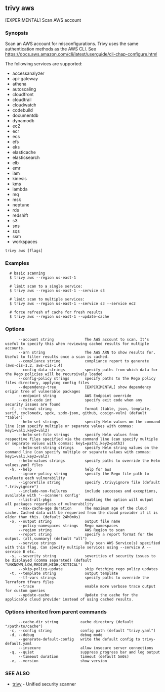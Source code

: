 ## trivy aws

[EXPERIMENTAL] Scan AWS account

### Synopsis

Scan an AWS account for misconfigurations. Trivy uses the same authentication methods as the AWS CLI. See https://docs.aws.amazon.com/cli/latest/userguide/cli-chap-configure.html

The following services are supported:
- accessanalyzer
- api-gateway
- athena
- autoscaling
- cloudfront
- cloudtrail
- cloudwatch
- codebuild
- documentdb
- dynamodb
- ec2
- ecr
- ecs
- efs
- eks
- elasticache
- elasticsearch
- elb
- emr
- iam
- kinesis
- kms
- lambda
- mq
- msk
- neptune
- rds
- redshift
- s3
- sns
- sqs
- ssm
- workspaces


```
trivy aws [flags]
```

### Examples

```
  # basic scanning
  $ trivy aws --region us-east-1

  # limit scan to a single service:
  $ trivy aws --region us-east-1 --service s3

  # limit scan to multiple services:
  $ trivy aws --region us-east-1 --service s3 --service ec2

  # force refresh of cache for fresh results
  $ trivy aws --region us-east-1 --update-cache

```

### Options

```
      --account string              The AWS account to scan. It's useful to specify this when reviewing cached results for multiple accounts.
      --arn string                  The AWS ARN to show results for. Useful to filter results once a scan is cached.
      --compliance string           compliance report to generate (aws-cis-1.2, aws-cis-1.4)
      --config-data strings         specify paths from which data for the Rego policies will be recursively loaded
      --config-policy strings       specify paths to the Rego policy files directory, applying config files
      --dependency-tree             [EXPERIMENTAL] show dependency origin tree of vulnerable packages
      --endpoint string             AWS Endpoint override
      --exit-code int               specify exit code when any security issues are found
  -f, --format string               format (table, json, template, sarif, cyclonedx, spdx, spdx-json, github, cosign-vuln) (default "table")
      --helm-set strings            specify Helm values on the command line (can specify multiple or separate values with commas: key1=val1,key2=val2)
      --helm-set-file strings       specify Helm values from respective files specified via the command line (can specify multiple or separate values with commas: key1=path1,key2=path2)
      --helm-set-string strings     specify Helm string values on the command line (can specify multiple or separate values with commas: key1=val1,key2=val2)
      --helm-values strings         specify paths to override the Helm values.yaml files
  -h, --help                        help for aws
      --ignore-policy string        specify the Rego file path to evaluate each vulnerability
      --ignorefile string           specify .trivyignore file (default ".trivyignore")
      --include-non-failures        include successes and exceptions, available with '--scanners config'
      --list-all-pkgs               enabling the option will output all packages regardless of vulnerability
      --max-cache-age duration      The maximum age of the cloud cache. Cached data will be requeried from the cloud provider if it is older than this. (default 24h0m0s)
  -o, --output string               output file name
      --policy-namespaces strings   Rego namespaces
      --region string               AWS Region to scan
      --report string               specify a report format for the output. (all,summary) (default "all")
      --service strings             Only scan AWS Service(s) specified with this flag. Can specify multiple services using --service A --service B etc.
  -s, --severity string             severities of security issues to be displayed (comma separated) (default "UNKNOWN,LOW,MEDIUM,HIGH,CRITICAL")
      --skip-policy-update          skip fetching rego policy updates
  -t, --template string             output template
      --tf-vars strings             specify paths to override the Terraform tfvars files
      --trace                       enable more verbose trace output for custom queries
      --update-cache                Update the cache for the applicable cloud provider instead of using cached results.
```

### Options inherited from parent commands

```
      --cache-dir string          cache directory (default "/path/to/cache")
  -c, --config string             config path (default "trivy.yaml")
  -d, --debug                     debug mode
      --generate-default-config   write the default config to trivy-default.yaml
      --insecure                  allow insecure server connections
  -q, --quiet                     suppress progress bar and log output
      --timeout duration          timeout (default 5m0s)
  -v, --version                   show version
```

### SEE ALSO

* [trivy](trivy.md)	 - Unified security scanner

